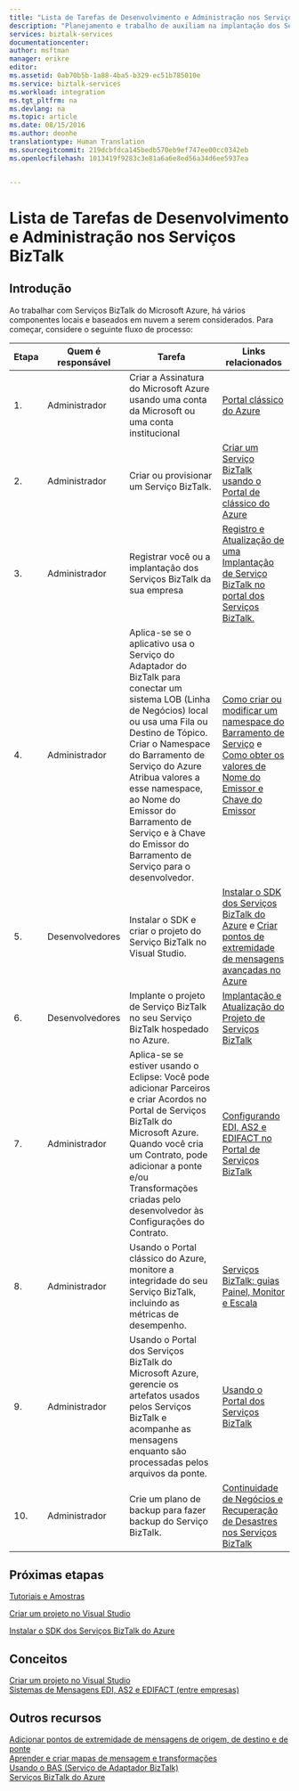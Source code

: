```yaml
---
title: "Lista de Tarefas de Desenvolvimento e Administração nos Serviços BizTalk | Microsoft Docs"
description: "Planejamento e trabalho de auxiliam na implantação dos Serviços BizTalk do Azure."
services: biztalk-services
documentationcenter: 
author: msftman
manager: erikre
editor: 
ms.assetid: 0ab70b5b-1a88-4ba5-b329-ec51b785010e
ms.service: biztalk-services
ms.workload: integration
ms.tgt_pltfrm: na
ms.devlang: na
ms.topic: article
ms.date: 08/15/2016
ms.author: deonhe
translationtype: Human Translation
ms.sourcegitcommit: 219dcbfdca145bedb570eb9ef747ee00cc0342eb
ms.openlocfilehash: 1013419f9283c3e81a6a6e8ed56a34d6ee5937ea


---
```

# <a name="administration-and-development-task-list-in-biztalk-services"></a>Lista de Tarefas de Desenvolvimento e Administração nos Serviços BizTalk   
## <a name="getting-started"></a>Introdução
Ao trabalhar com Serviços BizTalk do Microsoft Azure, há vários componentes locais e baseados em nuvem a serem considerados. Para começar, considere o seguinte fluxo de processo:  

| Etapa | Quem é responsável | Tarefa | Links relacionados |
| --- | --- | --- | --- |
| 1. |Administrador |Criar a Assinatura do Microsoft Azure usando uma conta da Microsoft ou uma conta institucional |[Portal clássico do Azure](http://go.microsoft.com/fwlink/p/?LinkID=213885) |
| 2. |Administrador |Criar ou provisionar um Serviço BizTalk. |[Criar um Serviço BizTalk usando o Portal de clássico do Azure](http://go.microsoft.com/fwlink/p/?LinkID=302280) |
| 3. |Administrador |Registrar você ou a implantação dos Serviços BizTalk da sua empresa |[Registro e Atualização de uma Implantação de Serviço BizTalk no portal dos Serviços BizTalk.](https://msdn.microsoft.com/library/azure/hh689837.aspx) |
| 4. |Administrador |Aplica-se se o aplicativo usa o Serviço do Adaptador do BizTalk para conectar um sistema LOB (Linha de Negócios) local ou usa uma Fila ou Destino de Tópico.  Criar o Namespace do Barramento de Serviço do Azure Atribua valores a esse namespace, ao Nome do Emissor do Barramento de Serviço e à Chave do Emissor do Barramento de Serviço para o desenvolvedor. |[Como criar ou modificar um namespace do Barramento de Serviço](../service-bus-messaging/service-bus-dotnet-get-started-with-queues.md) e [Como obter os valores de Nome do Emissor e Chave do Emissor](biztalk-issuer-name-issuer-key.md) |
| 5. |Desenvolvedores |Instalar o SDK e criar o projeto do Serviço BizTalk no Visual Studio. |[Instalar o SDK dos Serviços BizTalk do Azure](https://msdn.microsoft.com/library/azure/hh689760.aspx) e [Criar pontos de extremidade de mensagens avançadas no Azure](https://msdn.microsoft.com/library/azure/hh689766.aspx) |
| 6. |Desenvolvedores |Implante o projeto de Serviço BizTalk  no seu Serviço BizTalk hospedado no Azure. |[Implantação e Atualização do Projeto de Serviços BizTalk](https://msdn.microsoft.com/library/azure/hh689881.aspx) |
| 7. |Administrador |Aplica-se se estiver usando o Eclipse:  Você pode adicionar Parceiros e criar Acordos no Portal de Serviços BizTalk do Microsoft Azure. Quando você cria um Contrato, pode adicionar a ponte e/ou Transformações criadas pelo desenvolvedor às Configurações do Contrato. |[Configurando EDI, AS2 e EDIFACT no Portal de Serviços BizTalk](https://msdn.microsoft.com/library/azure/hh689853.aspx) |
| 8. |Administrador |Usando o Portal clássico do Azure, monitore a integridade do seu Serviço BizTalk, incluindo as métricas de desempenho. |[Serviços BizTalk: guias Painel, Monitor e Escala](http://go.microsoft.com/fwlink/p/?LinkID=302281) |
| 9. |Administrador |Usando o Portal dos Serviços BizTalk do Microsoft Azure, gerencie os artefatos usados pelos Serviços BizTalk e acompanhe as mensagens enquanto são processadas pelos arquivos da ponte. |[Usando o Portal dos Serviços BizTalk](https://msdn.microsoft.com/library/azure/dn874043.aspx) |
| 10. |Administrador |Crie um plano de backup para fazer backup do Serviço BizTalk. |[Continuidade de Negócios e Recuperação de Desastres nos Serviços BizTalk](https://msdn.microsoft.com/library/azure/dn509557.aspx) |

## <a name="next-steps"></a>Próximas etapas
[Tutoriais e Amostras](https://msdn.microsoft.com/library/azure/hh689895.aspx)

[Criar um projeto no Visual Studio](https://msdn.microsoft.com/library/azure/hh689811.aspx)

[Instalar o SDK dos Serviços BizTalk do Azure](https://msdn.microsoft.com/library/azure/hh689760.aspx)

## <a name="concepts"></a>Conceitos
[Criar um projeto no Visual Studio](https://msdn.microsoft.com/library/azure/hh689811.aspx)  
[Sistemas de Mensagens EDI, AS2 e EDIFACT (entre empresas)](https://msdn.microsoft.com/library/azure/hh689898.aspx)  

## <a name="other-resources"></a>Outros recursos
[Adicionar pontos de extremidade de mensagens de origem, de destino e de ponte](https://msdn.microsoft.com/library/azure/hh689877.aspx)  
[Aprender e criar mapas de mensagem e transformações](https://msdn.microsoft.com/library/azure/hh689905.aspx)  
[Usando o BAS (Serviço de Adaptador BizTalk)](https://msdn.microsoft.com/library/azure/hh689889.aspx)  
[Serviços BizTalk do Azure](http://go.microsoft.com/fwlink/p/?LinkID=303664)




<!--HONumber=Nov16_HO3-->


